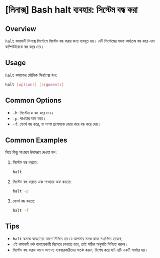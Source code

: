 # [লিনাক্স] Bash halt ব্যবহার: সিস্টেম বন্ধ করা

## Overview
`halt` কমান্ডটি লিনাক্স সিস্টেমে সিস্টেম বন্ধ করার জন্য ব্যবহৃত হয়। এটি সিস্টেমের সমস্ত কার্যক্রম বন্ধ করে এবং কম্পিউটারকে বন্ধ করে দেয়।

## Usage
`halt` কমান্ডের মৌলিক সিনট্যাক্স হল:

```bash
halt [options] [arguments]
```

## Common Options
- `-h`: সিস্টেমকে বন্ধ করে দেয়।
- `-p`: পাওয়ার অফ করে।
- `-f`: ফোর্স বন্ধ করে, যা সমস্ত প্রসেসকে জোর করে বন্ধ করে দেয়।

## Common Examples
নিচে কিছু সাধারণ উদাহরণ দেওয়া হল:

1. সিস্টেম বন্ধ করতে:
   ```bash
   halt
   ```

2. সিস্টেম বন্ধ করতে এবং পাওয়ার অফ করতে:
   ```bash
   halt -p
   ```

3. ফোর্স বন্ধ করতে:
   ```bash
   halt -f
   ```

## Tips
- `halt` কমান্ড ব্যবহারের আগে নিশ্চিত হন যে আপনার সমস্ত কাজ সংরক্ষিত হয়েছে।
- এই কমান্ডটি রুট ব্যবহারকারী হিসেবে চালাতে হবে, তাই সঠিক অনুমতি নিশ্চিত করুন।
- সিস্টেম বন্ধ করার আগে অন্যান্য ব্যবহারকারীদের সতর্ক করুন, বিশেষ করে যদি এটি একটি সার্ভার হয়।